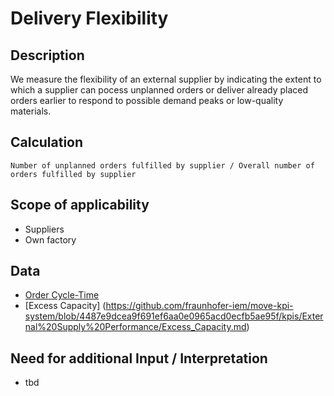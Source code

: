 # Delivery Flexibility

## Description
We measure the flexibility of an external supplier by indicating the extent to which a supplier can pocess unplanned orders or deliver already placed orders earlier to respond to possible demand peaks or low-quality materials.

## Calculation
`Number of unplanned orders fulfilled by supplier / Overall number of orders fulfilled by supplier`

## Scope of applicability
* Suppliers
* Own factory

## Data
* [Order Cycle-Time](https://github.com/fraunhofer-iem/move-kpi-system/blob/4487e9dcea9f691ef6aa0e0965acd0ecfb5ae95f/kpis/External%20Supply%20Performance/Order_Cycle-Time.md)
* [Excess Capacity] (https://github.com/fraunhofer-iem/move-kpi-system/blob/4487e9dcea9f691ef6aa0e0965acd0ecfb5ae95f/kpis/External%20Supply%20Performance/Excess_Capacity.md)

## Need for additional Input / Interpretation
* tbd
